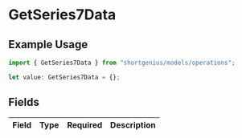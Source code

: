 # GetSeries7Data

## Example Usage

```typescript
import { GetSeries7Data } from "shortgenius/models/operations";

let value: GetSeries7Data = {};
```

## Fields

| Field       | Type        | Required    | Description |
| ----------- | ----------- | ----------- | ----------- |